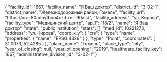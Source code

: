 {
    "facility_id": 1667,
    "facility_name": "Я Ваш доктор",
    "district_id": "3-02-1",
    "district_name": "Железнодорожный район, Гомель",
    "facility_url": "https:\/\/xn--80adhytboo4czd.xn--90ais\/",
    "facility_address": "ул. Кирова",
    "facility_type": "Медицинский центр",
    "ap_1": "18\/2",
    "name": "Я Ваш доктор",
    "state": "public institution",
    "stats": [],
    "med_id": 10221273,
    "address": "ул. Кирова",
    "coord_x_y": {
        "crs": {
            "type": "name",
            "properties": {
                "name": "EPSG:4326"
            }
        },
        "type": "Point",
        "coordinates": [
            31.0073,
            52.4285
        ]
    },
    "place_name": "Гомель",
    "place_type": "city",
    "year_of_closing": null,
    "year_of_opening": "2019",
    "healthcare_facility_key": 1667,
    "administrative_division_id": "3-02-1"
}